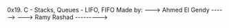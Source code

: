 0x19. C - Stacks, Queues - LIFO, FIFO
Made by:
---> Ahmed El Gendy ------> 
---> Ramy Rashad --------->
